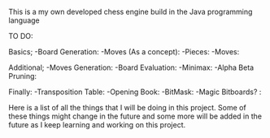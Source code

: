 This is a my own developed chess engine build in the Java programming language



TO DO:

Basics;
    -Board Generation:
    -Moves (As a concept):
    -Pieces:
    -Moves:

Additional;
    -Moves Generation:
    -Board Evaluation:
    -Minimax:
    -Alpha Beta Pruning:

Finally:
    -Transposition Table:
    -Opening Book:
    -BitMask:
    -Magic Bitboards? :



Here is a list of all the things that I will be doing in this project. Some of these things might change in the future and some more will be added in the future as I keep learning and working on this project.